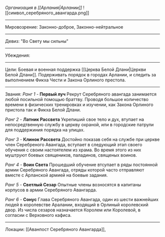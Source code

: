 *Организация в [[Арлания|Арлании]]*
![[символ_серебряного_авангарда.png]]
______
Мировозрение: Законно-доброе, Законно-нейтральное 
_____
Девиз: "Во Свету мы сильны"
____
Убеждения: 

_______
Цели: Боевая и военная поддержка [[Церква Белой Длани|Церкви Белой Длани]]. Подерживать порядок в городах Арлании, и следить за выполнением Фикха Чести и Закона Орлиного престола.
______
Звания:
*Ранг 1* - **Первый луч** Рекрут Серебряного авангада занимается любой посильной помощью браттву. Проводя большое количество времени в физических тренировках и изучении, как Закона Орлиного пристола так и Фикха Белой Длани.

*Ранг 2* - **Латник Рассвета** Укрепиший свое тело и дух, втупает на непосредтвенную службу в церкву охраной, или в городские патрули для поддержиния порядка на улицах.  

*Ранг 3* - **Клинок Рассвета** Достойно показав себя на службе при церкве член Серебреного Авангада, вступает в следующий этап своего обучения с своим настоятелем из храма. Во время этого из них муштруют боевых священиков, паладинов, священых воинов.

*Ранг 4* - **Воин Света** Прошедший обучение втсупает в ряды постоянной армии Серебряного Авангада, отряды которой часто отправляют вместе с Арланской армией на боевые задания.

*Ранг 5* - **Светлый Сезар** Опытные члены возносятся в капитаны корпусов в армии Серебряного Авангарда.

*Ранг 6* - **Сонус** Глава Серебряного Авангада, один из шести важнейших людей в королевстве Аралании, входящий в Орлиный королевский двор. Из числа сезаров назначается Королем или Королевой, в согласии с Верховного кафиса.

______
Локации: [[Аванпост Серебряного Авангарда]], 

